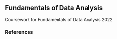 ## Fundamentals of Data Analysis



Coursework for Fundamentals of Data Analysis 2022

### References
